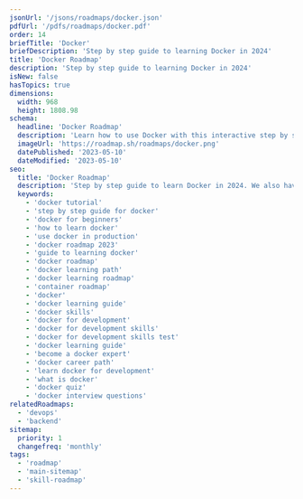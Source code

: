 ```yaml
---
jsonUrl: '/jsons/roadmaps/docker.json'
pdfUrl: '/pdfs/roadmaps/docker.pdf'
order: 14
briefTitle: 'Docker'
briefDescription: 'Step by step guide to learning Docker in 2024'
title: 'Docker Roadmap'
description: 'Step by step guide to learning Docker in 2024'
isNew: false
hasTopics: true
dimensions:
  width: 968
  height: 1808.98
schema:
  headline: 'Docker Roadmap'
  description: 'Learn how to use Docker with this interactive step by step guide in 2024. We also have resources and short descriptions attached to the roadmap items so you can get everything you want to learn in one place.'
  imageUrl: 'https://roadmap.sh/roadmaps/docker.png'
  datePublished: '2023-05-10'
  dateModified: '2023-05-10'
seo:
  title: 'Docker Roadmap'
  description: 'Step by step guide to learn Docker in 2024. We also have resources and short descriptions attached to the roadmap items so you can get everything you want to learn in one place.'
  keywords:
    - 'docker tutorial'
    - 'step by step guide for docker'
    - 'docker for beginners'
    - 'how to learn docker'
    - 'use docker in production'
    - 'docker roadmap 2023'
    - 'guide to learning docker'
    - 'docker roadmap'
    - 'docker learning path'
    - 'docker learning roadmap'
    - 'container roadmap'
    - 'docker'
    - 'docker learning guide'
    - 'docker skills'
    - 'docker for development'
    - 'docker for development skills'
    - 'docker for development skills test'
    - 'docker learning guide'
    - 'become a docker expert'
    - 'docker career path'
    - 'learn docker for development'
    - 'what is docker'
    - 'docker quiz'
    - 'docker interview questions'
relatedRoadmaps:
  - 'devops'
  - 'backend'
sitemap:
  priority: 1
  changefreq: 'monthly'
tags:
  - 'roadmap'
  - 'main-sitemap'
  - 'skill-roadmap'
---
```

